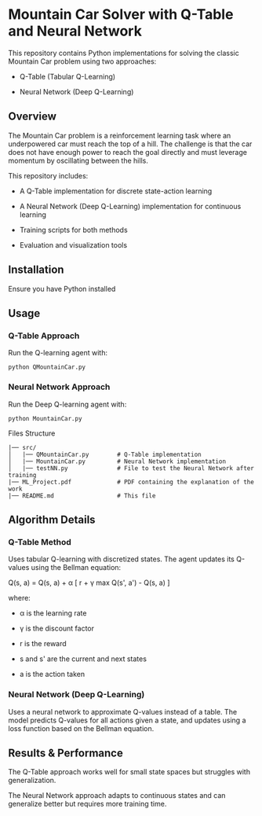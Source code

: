 # Mountain Car Solver with Q-Table and Neural Network

This repository contains Python implementations for solving the classic Mountain Car problem using two approaches:

- Q-Table (Tabular Q-Learning)

- Neural Network (Deep Q-Learning)

## Overview

The Mountain Car problem is a reinforcement learning task where an underpowered car must reach the top of a hill. The challenge is that the car does not have enough power to reach the goal directly and must leverage momentum by oscillating between the hills.

This repository includes:

- A Q-Table implementation for discrete state-action learning

- A Neural Network (Deep Q-Learning) implementation for continuous learning

- Training scripts for both methods

- Evaluation and visualization tools

## Installation

Ensure you have Python installed

## Usage

### Q-Table Approach

Run the Q-learning agent with:
````
python QMountainCar.py
````
### Neural Network Approach

Run the Deep Q-learning agent with:
````
python MountainCar.py
````
Files Structure
````
|── src/
│   |── QMountainCar.py        # Q-Table implementation
│   |── MountainCar.py         # Neural Network implementation
│   |── testNN.py              # File to test the Neural Network after training
|── ML_Project.pdf             # PDF containing the explanation of the work
|── README.md                  # This file
````
## Algorithm Details

### Q-Table Method

Uses tabular Q-learning with discretized states. The agent updates its Q-values using the Bellman equation:

Q(s, a) = Q(s, a) + α [ r + γ max Q(s', a') - Q(s, a) ]

where:

- α is the learning rate

- γ is the discount factor

- r is the reward

- s and s' are the current and next states

- a is the action taken

### Neural Network (Deep Q-Learning)

Uses a neural network to approximate Q-values instead of a table. The model predicts Q-values for all actions given a state, and updates using a loss function based on the Bellman equation.

## Results & Performance

The Q-Table approach works well for small state spaces but struggles with generalization.

The Neural Network approach adapts to continuous states and can generalize better but requires more training time.
